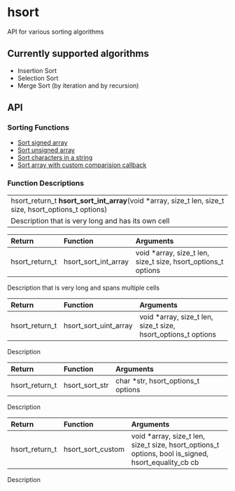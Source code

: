 # hsort
API for various sorting algorithms

## Currently supported algorithms
* Insertion Sort
* Selection Sort
* Merge Sort (by iteration and by recursion)

## API

### Sorting Functions
* [Sort signed array](#hsort_sort_int_array)
* [Sort unsigned array](#hsort_sort_uint_array)
* [Sort characters in a string](#hsort_sort_str)
* [Sort array with custom comparision callback](#hsort_sort_custom)

### Function Descriptions

|                                                                                                                                          |
| :--------------------------------------------------------------------------------------------------------------------------------------- |
| <a name=hsort_sort_int_array></a>hsort_return_t **hsort_sort_int_array**(void \*array, size_t len, size_t size, hsort_options_t options) |
| Description that is very long and has its own cell                                                                                       |

| Return         | Function                                                | Arguments                                                                                            |
| :------------- | :------------------------------------------------------ | :--------------------------------------------------------------------------------------------------- |
| hsort_return_t | <a name=hsort_sort_int_array></a>hsort_sort_int_array   | void \*array, size_t len, size_t size, hsort_options_t options                                       |

Description that is very long and spans multiple cells

| Return         | Function                                                | Arguments                                                                                            |
| :------------- | :------------------------------------------------------ | :--------------------------------------------------------------------------------------------------- |
| hsort_return_t | <a name=hsort_sort_uint_array></a>hsort_sort_uint_array | void \*array, size_t len, size_t size, hsort_options_t options                                       |
Description

| Return         | Function                                                | Arguments                                                                                            |
| :------------- | :------------------------------------------------------ | :--------------------------------------------------------------------------------------------------- |
| hsort_return_t | <a name=hsort_sort_str></a>hsort_sort_str               | char \*str, hsort_options_t options                                                                  |
Description

| Return         | Function                                                | Arguments                                                                                            |
| :------------- | :------------------------------------------------------ | :--------------------------------------------------------------------------------------------------- |
| hsort_return_t | <a name=hsort_sort_custom></a>hsort_sort_custom         | void \*array, size_t len, size_t size, hsort_options_t options, bool is_signed, hsort_equality_cb cb |
Description
